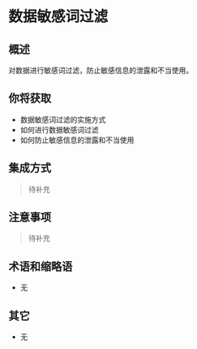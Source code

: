# 数据敏感词过滤

## 概述

对数据进行敏感词过滤，防止敏感信息的泄露和不当使用。

## 你将获取

- 数据敏感词过滤的实施方式
- 如何进行数据敏感词过滤
- 如何防止敏感信息的泄露和不当使用


## 集成方式

> 待补充

## 注意事项

> 待补充

## 术语和缩略语

- 无

## 其它

- 无
